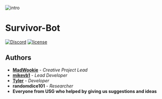 ![intro](https://i.imgur.com/GWGthkH.png)

# Survivor-Bot

[![Discord](https://img.shields.io/badge/discord-join%20us-brightgreen.svg)](https://discord.gg/USbMMCf) 
[![license](https://img.shields.io/github/license/mashape/apistatus.svg)](https://github.com/MadWookie/Survivor-Bot/blob/master/LICENSE)

## Authors

* **[MadWookie]** - *Creative Project Lead*
* **[mikevb1]** - *Lead Developer*
* **[Tyler]** - *Developer*
* **randomdice101** - *Researcher*
* **Everyone from USG who helped by giving us suggestions and ideas**

[MadWookie]: https://github.com/MadWookie
[mikevb1]: https://github.com/mikevb1
[Tyler]: https://github.com/TheTrain2000
